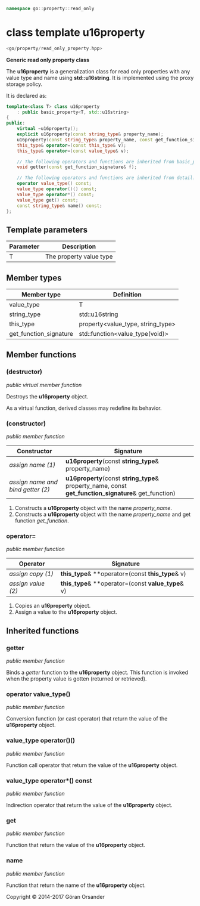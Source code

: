 ```c++
namespace go::property::read_only
```

# class template u16property

```c++
<go/property/read_only_property.hpp>
```

**Generic read only property class**

The **u16property** is a generalization class for read only properties with any value type and name using **std::u16string**.
It is implemented using the proxy storage policy.

It is declared as:

```c++
template<class T> class u16property
    : public basic_property<T, std::u16string>
{
public:
    virtual ~u16property();
    explicit u16property(const string_type& property_name);
    u16property(const string_type& property_name, const get_function_signature& get_function);
    this_type& operator=(const this_type& v);
    this_type& operator=(const value_type& v);

    // The following operators and functions are inherited from basic_property<T, std::u16string>
    void getter(const get_function_signature& f);

    // The following operators and functions are inherited from detail::property_base<T, policy::proxy<T>, std::u16string>
    operator value_type() const;
    value_type operator()() const;
    value_type operator*() const;
    value_type get() const;
    const string_type& name() const;
};
```

## Template parameters

Parameter | Description
-|-
T | The property value type

## Member types

Member type | Definition
-|-
value_type | T
string_type | std::u16string
this_type | property<value_type, string_type>
get_function_signature | std::function<value_type(void)>

## Member functions

### (destructor)

*public virtual member function*

Destroys the **u16property** object.

As a virtual function, derived classes may redefine its behavior.

### (constructor)

*public member function*

Constructor | Signature
-|-
*assign name (1)* | **u16property**(const **string_type**& property_name)
*assign name and bind getter (2)* | **u16property**(const **string_type**& property_name, const **get_function_signature**& get_function)

1. Constructs a **u16property** object with the name *property_name*.
2. Constructs a **u16property** object with the name *property_name* and get function *get_function*.

### operator=

*public member function*

Operator | Signature
-|-
*assign copy (1)* | **this_type**& **operator=(const **this_type**& v)
*assign value (2)* | **this_type**& **operator=(const **value_type**& v)

1. Copies an **u16property** object.
2. Assign a value to the **u16property** object.

## Inherited functions

### getter

*public member function*

Binds a *getter* function to the **u16property** object. This function is invoked when the property
value is gotten (returned or retrieved).

### operator value_type()

*public member function*

Conversion function (or cast operator) that return the value of the **u16property** object.

### value_type operator()()

*public member function*

Function call operator that return the value of the **u16property** object.

### value_type operator*() const

*public member function*

Indirection operator that return the value of the **u16property** object.

### get

*public member function*

Function that return the value of the **u16property** object.

### name

*public member function*

Function that return the name of the **u16property** object.

Copyright &copy; 2014-2017 Göran Orsander
